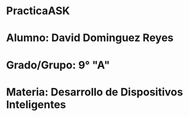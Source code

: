 # PracticaASK
# Alumno: David Dominguez Reyes
# Grado/Grupo: 9° "A"
# Materia: Desarrollo de Dispositivos Inteligentes